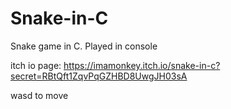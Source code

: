 # Snake-in-C
Snake game in C. Played in console

itch io page: https://imamonkey.itch.io/snake-in-c?secret=RBtQft1ZqvPqGZHBD8UwgJH03sA

wasd to move
